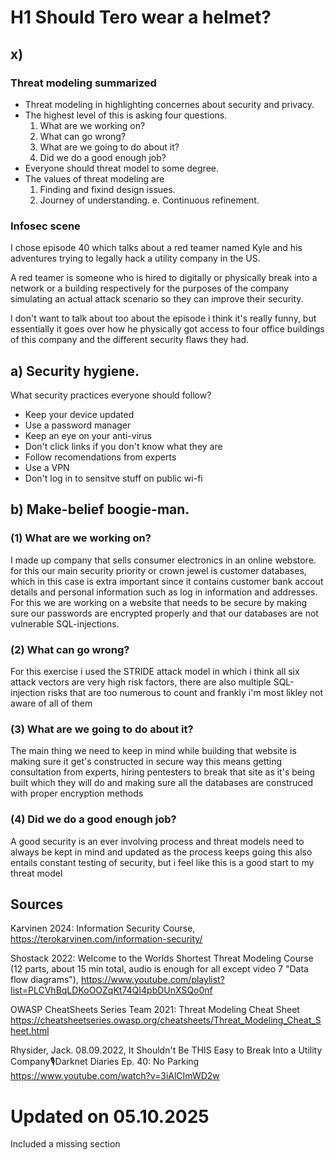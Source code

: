 # H1 Should Tero wear a helmet?
## x)
### Threat modeling summarized

- Threat modeling in highlighting concernes about security and privacy.
- The highest level of this is asking four questions.
	1. What are we working on?
	2. What can go wrong?
	3. What are we going to do about it?
	4. Did we do a good enough job?
- Everyone should threat model to some degree.
- The values of threat modeling are
	1. Finding and fixind design issues.
	2. Journey of understanding.
	e. Continuous refinement.

### Infosec scene

I chose episode 40 which talks about a red teamer named Kyle and his adventures trying to legally hack a utility company in the US.

A red teamer is someone who is hired to digitally or physically break into a network or a building respectively for the purposes of the company simulating an actual attack scenario so they can improve their security.

I don't want to talk about too about the episode i think it's really funny, but essentially it goes over how he physically got access to four office buildings of this company and the different security flaws they had.

## a) Security hygiene.
What security practices everyone should follow?
- Keep your device updated
- Use a password manager
- Keep an eye on your anti-virus
- Don't click links if you don't know what they are
- Follow recomendations from experts 
- Use a VPN
- Don't log in to sensitve stuff on public wi-fi
## b) Make-belief boogie-man.
### (1) What are we working on?
I made up company that sells consumer electronics in an online webstore. for this our main security priority or crown jewel is customer databases, which in this case is extra important since it contains customer bank accout details and personal information such
as log in information and addresses. For this we are working on a website that needs to be secure by making sure our passwords are encrypted properly and that our databases are not vulnerable SQL-injections.
### (2) What can go wrong?
For this exercise i used the STRIDE attack model in which i think all six attack vectors are very high risk factors, there are also multiple SQL-injection risks that are too numerous to count and frankly i'm most likley not aware of all of them
### (3) What are we going to do about it?
The main thing we need to keep in mind while building that website is making sure it get's constructed in secure way this means getting consultation from experts, hiring pentesters to break that site as it's being built which they will do and making sure all the databases
are construced with proper encryption methods
### (4) Did we do a good enough job?
A good security is an ever involving process and threat models need to always be kept in mind and updated as the process keeps going this also entails constant testing of security, but i feel like this is a good start to my threat model

## Sources 
Karvinen 2024: Information Security Course, https://terokarvinen.com/information-security/

Shostack 2022: Welcome to the Worlds Shortest Threat Modeling Course (12 parts, about 15 min total, audio is enough for all except video 7 "Data flow diagrams"), https://www.youtube.com/playlist?list=PLCVhBqLDKoOOZqKt74QI4pbDUnXSQo0nf

OWASP CheatSheets Series Team 2021: Threat Modeling Cheat Sheet https://cheatsheetseries.owasp.org/cheatsheets/Threat_Modeling_Cheat_Sheet.html

Rhysider, Jack. 08.09.2022, It Shouldn't Be THIS Easy to Break Into a Utility Company🎙Darknet Diaries Ep. 40: No Parking https://www.youtube.com/watch?v=3iAlCImWD2w

# Updated on 05.10.2025

Included a missing section 
